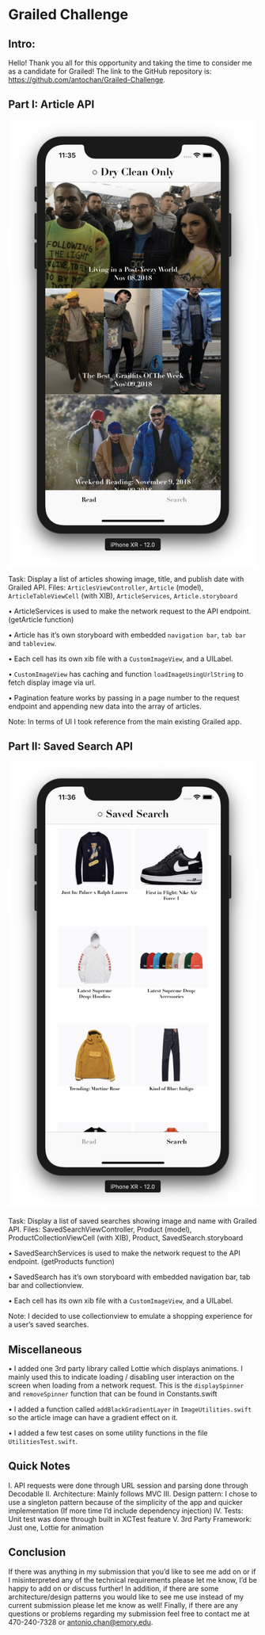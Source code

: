 # Grailed Challenge


## Intro:
Hello! Thank you all for this opportunity and taking the time to consider me as a candidate for Grailed! The link to the GitHub repository is: https://github.com/antochan/Grailed-Challenge. 


## Part I: Article API 

![](Screenshots/ArticleFeed.png)

Task: Display a list of articles showing image, title, and publish date with Grailed API. 
Files: `ArticlesViewController`, `Article` (model), `ArticleTableViewCell` (with XIB), `ArticleServices`, `Article.storyboard`


•	ArticleServices is used to make the network request to the API endpoint. (getArticle function) 

•	Article has it’s own storyboard with embedded `navigation bar`, `tab bar` and `tableview`. 

•	Each cell has its own xib file with a `CustomImageView`, and a UILabel. 

•	`CustomImageView` has caching and function `loadImageUsingUrlString` to fetch display image via url. 

•	Pagination feature works by passing in a page number to the request endpoint and appending new data into the array of articles. 


Note: In terms of UI I took reference from the main existing Grailed app. 


## Part II: Saved Search API 
![](Screenshots/SavedSearch.png)

Task: Display a list of saved searches showing image and name with Grailed API. 
Files: SavedSearchViewController, Product (model), ProductCollectionViewCell (with XIB), Product, SavedSearch.storyboard


•	SavedSearchServices is used to make the network request to the API endpoint. (getProducts function) 

•	SavedSearch has it’s own storyboard with embedded navigation bar, tab bar and collectionview. 

•	Each cell has its own xib file with a `CustomImageView`, and a UILabel.


Note: I decided to use collectionview to emulate a shopping experience for a user’s saved searches. 


## Miscellaneous 
•	I added one 3rd party library called Lottie which displays animations. I mainly used this to indicate loading / disabling user interaction on the screen when loading from a network request. This is the `displaySpinner` and `removeSpinner` function that can be found in Constants.swift 

•	I added a function called `addBlackGradientLayer` in `ImageUtilities.swift` so the article image can have a gradient effect on it. 

•	I added a few test cases on some utility functions in the file `UtilitiesTest.swift`. 


## Quick Notes

I.	API requests were done through URL session and parsing done through Decodable
II.	Architecture: Mainly follows MVC 
III.	Design pattern: I chose to use a singleton pattern because of the simplicity of the app and quicker implementation (If more time I’d include dependency injection) 
IV.	Tests: Unit test was done through built in XCTest feature 
V.	3rd Party Framework: Just one, Lottie for animation 


## Conclusion
If there was anything in my submission that you’d like to see me add on or if I misinterpreted any of the technical requirements please let me know, I’d be happy to add on or discuss further! In addition, if there are some architecture/design patterns you would like to see me use instead of my current submission please let me know as well! Finally, if there are any questions or problems regarding my submission feel free to contact me at 470-240-7328 or antonio.chan@emory.edu.





